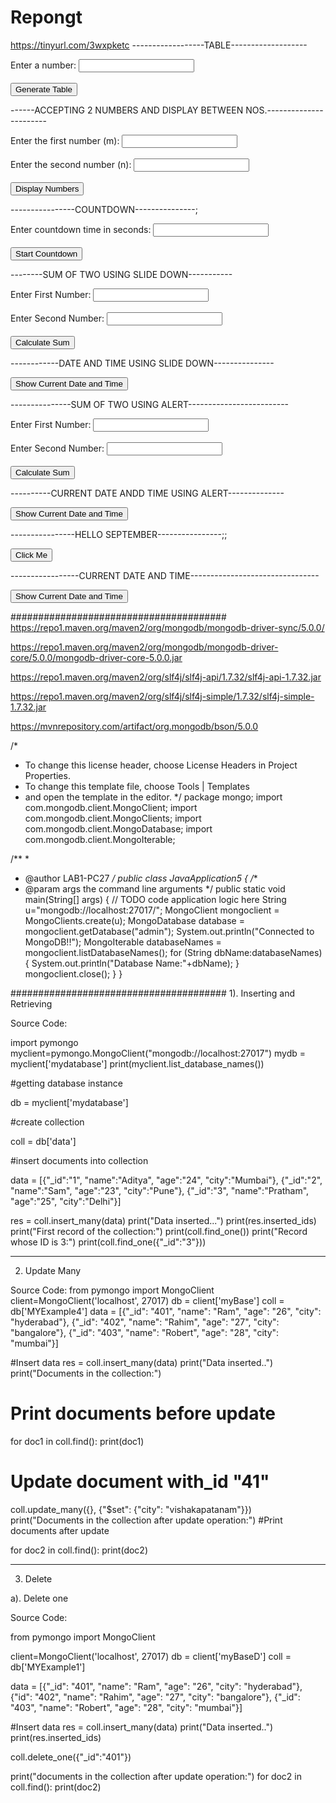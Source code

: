 # Repongt
https://tinyurl.com/3wxpketc
------------------TABLE-------------------

<!DOCTYPE html>
<html lang="en">
<head>
    <meta charset="UTF-8">
    <meta name="viewport" content="width=device-width, initial-scale=1.0">
    <title>Multiplication Table</title>
    <script src="https://code.jquery.com/jquery-3.6.0.min.js"></script>
    <style>
        #result {
            display: none; /* Initially hidden */
            margin-top: 10px;
        }
    </style>
</head>
<body>

Enter a number: <input type="number" id="numberInput"><br><br>
<button id="generateTable">Generate Table</button>
<div id="result"></div>

<script>
    $(document).ready(function(){
        $("#generateTable").click(function(){
            var number = parseInt($("#numberInput").val());
            var tableHtml = "<table border='1'><tr><th>Multiplier</th><th>Result</th></tr>";

            for (var i = 1; i <= 10; i++) {
                tableHtml += "<tr><td>" + number + " x " + i + "</td><td>" + (number * i) + "</td></tr>";
            }
            tableHtml += "</table>";

            $("#result").html(tableHtml).slideDown(); // Display the table with slide down effect
        });
    });
</script>

</body>
</html>

------ACCEPTING 2 NUMBERS AND DISPLAY BETWEEN NOS.-----------------------

<!DOCTYPE html>
<html lang="en">
<head>
    <meta charset="UTF-8">
    <meta name="viewport" content="width=device-width, initial-scale=1.0">
    <title>Display Numbers Between m and n</title>
    <script src="https://code.jquery.com/jquery-3.6.0.min.js"></script>
    <style>
        #result {
            display: none; /* Initially hidden */
            margin-top: 10px;
        }
    </style>
</head>
<body>

Enter the first number (m): <input type="number" id="numberM"><br><br>
Enter the second number (n): <input type="number" id="numberN"><br><br>
<button id="displayNumbers">Display Numbers</button>
<p id="result"></p>

<script>
    $(document).ready(function(){
        $("#displayNumbers").click(function(){
            var m = parseInt($("#numberM").val());
            var n = parseInt($("#numberN").val());

            if (m < n) {
                var numbers = "";
                for (var i = m + 1; i < n; i++) {
                    numbers += i + " ";
                }
                $("#result").text("Numbers between " + m + " and " + n + ": " + numbers).slideDown();
            } else {
                $("#result").text("Please ensure that m is less than n.").slideDown();
            }
        });
    });
</script>

</body>
</html>

----------------COUNTDOWN---------------;

<!DOCTYPE html>
<html lang="en">
<head>
    <meta charset="UTF-8">
    <meta name="viewport" content="width=device-width, initial-scale=1.0">
    <title>Countdown Timer</title>
    <script src="https://code.jquery.com/jquery-3.6.0.min.js"></script>
    <style>
        #result {
            display: none; /* Initially hidden */
            margin-top: 10px;
            font-size: 24px;
        }
    </style>
</head>
<body>

Enter countdown time in seconds: <input type="number" id="countdownInput"><br><br>
<button id="startCountdown">Start Countdown</button>
<div id="result"></div>

<script>
    $(document).ready(function(){
        $("#startCountdown").click(function(){
            var countdownTime = parseInt($("#countdownInput").val());
            var display = $("#result");
            display.show();
            
            var countdown = setInterval(function() {
                if (countdownTime >= 0) {
                    display.text("Time remaining: " + countdownTime + " seconds");
                    countdownTime--;
                } else {
                    clearInterval(countdown);
                    display.text("Time's up!");
                }
            }, 1000);
        });
    });
</script>

</body>
</html>

--------SUM OF TWO USING SLIDE DOWN-----------

<!DOCTYPE html>
<html lang="en">
<head>
    <meta charset="UTF-8">
    <meta name="viewport" content="width=device-width, initial-scale=1.0">
    <script src="https://code.jquery.com/jquery-3.6.0.min.js"></script>
    <title>Document</title>
    <style>
        #result {
            display: none;
            margin-top: 10px;
        }
    </style>
</head>
<body>
    Enter First Number: <input type="number", id="number1"><br><br>
    Enter Second Number: <input type="number", id="number2"><br><br>
    <button id="calculateSum">Calculate Sum</button>
    <p id="result"></p>
    <script>
        $(document).ready(function() {
            $('#calculateSum').click(function() {
                var num1 = parseFloat($('#number1').val());
                var num2 = parseFloat($('#number2').val());
                var sum = num1 + num2;
                $("#result").text("The sum is: " + sum).slideDown();
            });
        });
    </script>
</body>
</html>


------------DATE AND TIME USING SLIDE DOWN--------------- 

<!DOCTYPE html>
<html lang="en">
<head>
    <meta charset="UTF-8">
    <meta name="viewport" content="width=device-width, initial-scale=1.0">
    <script src="https://code.jquery.com/jquery-3.6.0.min.js"></script>
    <title>Document</title>
</head>
<body>
    <button id="showDateTime">Show Current Date and Time</button>
    <p id="dateTimeDisplay"></p>
    <script>
        $(document).ready(function(){
            $("#showDateTime").click(function(){
                var date = new Date();
                $("#dateTimeDisplay").text("Current Date and Time: " + date).slideDown();
        });
    });
    </script>
</body>
</html>

---------------SUM OF TWO USING ALERT-------------------------

<!DOCTYPE html>
<html lang="en">
<head>
    <meta charset="UTF-8">
    <meta name="viewport" content="width=device-width, initial-scale=1.0">
    <script src="https://code.jquery.com/jquery-3.6.0.min.js"></script>
    <title>Document</title>
</head>
<body>
    Enter First Number: <input type="number", id="number1"><br><br>
    Enter Second Number: <input type="number", id="number2"><br><br>
    <button id="calculateSum">Calculate Sum</button>
    <script>
        $(document).ready(function(){
            $("#calculateSum").click(function(){
                var num1 = parseFloat($("#number1").val());
                var num2 = parseFloat($("#number2").val());
                var sum = num1 + num2;
                alert("The sum is: " + sum);
            });
        });
    </script>
</body>
</html>

----------CURRENT DATE ANDD TIME USING ALERT--------------

<!DOCTYPE html>
<html lang="en">
<head>
    <meta charset="UTF-8">
    <meta name="viewport" content="width=device-width, initial-scale=1.0">
    <script src="https://code.jquery.com/jquery-3.6.0.min.js"></script>
    <title>Document</title>
</head>
<body>
    <button id="showDateTime">Show Current Date and Time</button>
    <script>
        $(document).ready(function(){
            $("#showDateTime").click(function(){
                var date = new Date();
                alert("Current Date and Time: " + date);
            });
        });
    </script>
</body>
</html>


----------------HELLO SEPTEMBER----------------;;

<!DOCTYPE html>
<html lang="en">
<head>
    <meta charset="UTF-8">
    <meta name="viewport" content="width=device-width, initial-scale=1.0">
    <script src="https://code.jquery.com/jquery-3.6.0.min.js"></script>
    <title>Document</title>
</head>
<body>
    <button id="myButton">Click Me</button>
    <p id="message"></p>
    <script>
        $(document).ready(function(){
            $('#myButton').click(function(){
                $("#message").text("Hello September");
        });
    });
    </script>
</body>
</html>

-----------------CURRENT DATE AND TIME--------------------------------

<!DOCTYPE html>
<html lang="en">
<head>
    <meta charset="UTF-8">
    <meta name="viewport" content="width=device-width, initial-scale=1.0">
    <script src="https://code.jquery.com/jquery-3.6.0.min.js"></script>
    <title>Document</title>
</head>
<body>
    <button id="showDateTime">Show Current Date and Time</button>
    <p id="dateTimeDisplay"></p>
    <script>
        $(document).ready(function(){
            $("#showDateTime").click(function(){
                var date = new Date();
                $("#dateTimeDisplay").text(date);
            });
        });
    </script>
</body>
</html>


#######################################
https://repo1.maven.org/maven2/org/mongodb/mongodb-driver-sync/5.0.0/  

https://repo1.maven.org/maven2/org/mongodb/mongodb-driver-core/5.0.0/mongodb-driver-core-5.0.0.jar  

https://repo1.maven.org/maven2/org/slf4j/slf4j-api/1.7.32/slf4j-api-1.7.32.jar

https://repo1.maven.org/maven2/org/slf4j/slf4j-simple/1.7.32/slf4j-simple-1.7.32.jar

https://mvnrepository.com/artifact/org.mongodb/bson/5.0.0



/*
 * To change this license header, choose License Headers in Project Properties.
 * To change this template file, choose Tools | Templates
 * and open the template in the editor.
 */
package mongo;
import com.mongodb.client.MongoClient;
import com.mongodb.client.MongoClients;
import com.mongodb.client.MongoDatabase;
import com.mongodb.client.MongoIterable;

/**
 *
 * @author LAB1-PC27
 */
public class JavaApplication5 {
/**
* @param args the command line arguments
*/
public static void main(String[] args) {
// TODO code application logic here
String u="mongodb://localhost:27017/";
MongoClient mongoclient = MongoClients.create(u);
MongoDatabase database = mongoclient.getDatabase("admin");
System.out.println("Connected to MongoDB!!");
MongoIterable<String> databaseNames = mongoclient.listDatabaseNames();
for (String dbName:databaseNames){
System.out.println("Database Name:"+dbName);
}
mongoclient.close();
}
}

#######################################
1). Inserting and Retrieving

Source Code:

import pymongo
myclient=pymongo.MongoClient("mongodb://localhost:27017")
mydb = myclient['mydatabase']
print(myclient.list_database_names())

#getting database instance

db = myclient['mydatabase']

#create collection

coll = db['data']

#insert documents into collection

data = [{"_id":"1", "name":"Aditya", "age":"24", "city":"Mumbai"},
        {"_id":"2", "name":"Sam", "age":"23", "city":"Pune"},
        {"_id":"3", "name":"Pratham", "age":"25", "city":"Delhi"}]

res = coll.insert_many(data)
print("Data inserted...")
print(res.inserted_ids)
print("First record of the collection:")
print(coll.find_one())
print("Record whose ID is 3:")
print(coll.find_one({"_id":"3"}))

------------------------------------
2) Update Many

Source Code:
from pymongo import MongoClient
client=MongoClient('localhost', 27017)
db = client['myBase']
coll = db['MYExample4']
data = [{"_id": "401", "name": "Ram", "age": "26", "city": "hyderabad"},
{"_id": "402", "name": "Rahim", "age": "27", "city": "bangalore"},
{"_id": "403", "name": "Robert", "age": "28", "city": "mumbai"}]

#Insert data
res = coll.insert_many(data)
print("Data inserted..")
print("Documents in the collection:")

# Print documents before update
for doc1 in coll.find():
    print(doc1)

# Update document with_id "41"
coll.update_many({}, {"$set": {"city": "vishakapatanam"}})
print("Documents in the collection after update operation:")
#Print documents after update

for doc2 in coll.find():
    print(doc2)

----------------------------------

3) Delete

a). Delete one

Source Code:

from pymongo import MongoClient

client=MongoClient('localhost', 27017)
db = client['myBaseD']
coll = db['MYExample1']

data = [{"_id": "401", "name": "Ram", "age": "26", "city": "hyderabad"},
{"id": "402", "name": "Rahim", "age": "27", "city": "bangalore"},
{"_id": "403", "name": "Robert", "age": "28", "city": "mumbai"}]

#Insert data
res = coll.insert_many(data)
print("Data inserted..")
print(res.inserted_ids)

coll.delete_one({"_id":"401"})

print("documents in the collection after update operation:")
for doc2 in coll.find():
    print(doc2)

